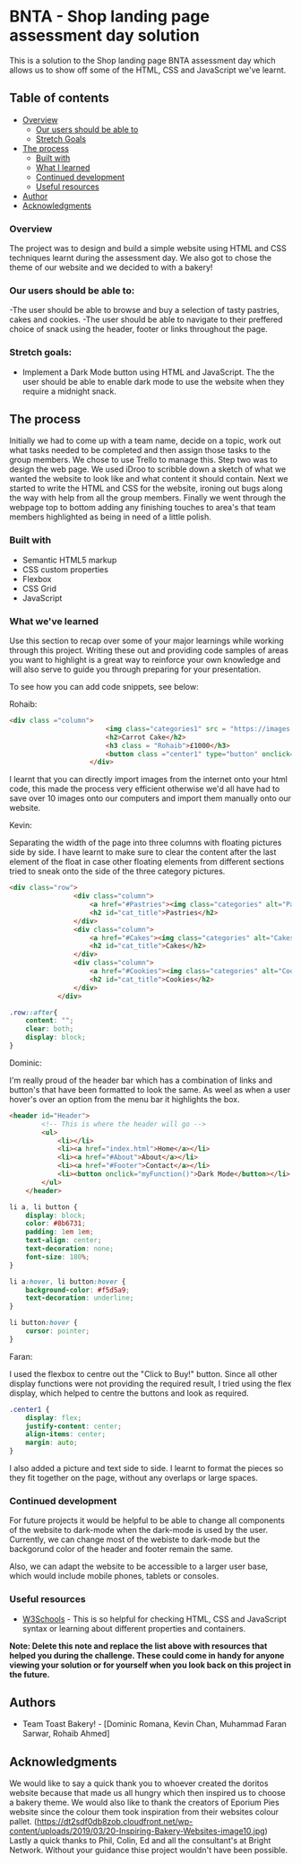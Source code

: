 # BNTA - Shop landing page assessment day solution

This is a solution to the Shop landing page BNTA assessment day which allows us to show off some of the HTML, CSS and JavaScript we've learnt.

## Table of contents

- [Overview](#overview)
  - [Our users should be able to](#our-users-should-be-able-to)
  - [Stretch Goals](#stretch-goals)
- [The process](#The-process)
  - [Built with](#built-with)
  - [What I learned](#what-we've-learned)
  - [Continued development](#continued-development)
  - [Useful resources](#useful-resources)
- [Author](#authors)
- [Acknowledgments](#acknowledgments)

### Overview

The project was to design and build a simple website using HTML and CSS techniques learnt during the assessment day. We also got to chose the theme of our website and we decided to with a bakery!

### Our users should be able to:

-The user should be able to browse and buy a selection of tasty pastries, cakes and cookies. 
-The user should be able to navigate to their preffered choice of snack using the header, footer or links throughout the page.


### Stretch goals:

- Implement a Dark Mode button using HTML and JavaScript. The the user should be able to enable dark mode to use the website when they require a midnight snack.

## The process

Initially we had to come up with a team name, decide on a topic, work out what tasks needed to be completed and then assign those tasks to the group members. We chose to use Trello to manage this.
Step two was to design the web page. We used iDroo to scribble down a sketch of what we wanted the website to look like and what content it should contain.
Next we started to write the HTML and CSS for the website, ironing out bugs along the way with help from all the group members.
Finally we went through the webpage top to bottom adding any finishing touches to area's that team members highlighted as being in need of a little polish.

### Built with

- Semantic HTML5 markup
- CSS custom properties
- Flexbox
- CSS Grid
- JavaScript

### What we've learned

Use this section to recap over some of your major learnings while working through this project. Writing these out and providing code samples of areas you want to highlight is a great way to reinforce your own knowledge and will also serve to guide you through preparing for your presentation.

To see how you can add code snippets, see below:

Rohaib:

```html
<div class ="column">
                        <img class="categories1" src = "https://images.unsplash.com/photo-1576618148332-a18871379090?ixlib=rb-4.0.3&ixid=M3wxMjA3fDB8MHxwaG90by1wYWdlfHx8fGVufDB8fHx8fA%3D%3D&auto=format&fit=crop&w=449&q=80"/>
                        <h2>Carrot Cake</h2>    
                        <h3 class = "Rohaib">£1000</h3> 
                        <button class ="center1" type="button" onclick="alert('Added to Basket')">Add to Basket!</button>
                    </div>
```
                    
I learnt that you can directly import images from the internet onto your html code, this made the process very efficient otherwise we'd all have had to save over 10 images onto our computers and import them manually onto our website. 


Kevin:

Separating the width of the page into three columns with floating pictures side by side. I have learnt to make sure to clear the content after the last element of the float in case other floating elements from different sections tried to sneak onto the side of the three category pictures.

```html
<div class="row">
                <div class="column">
                    <a href="#Pastries"><img class="categories" alt="Pastries" title="Pastries" src="https://images.unsplash.com/photo-1483695028939-5bb13f8648b0?ixlib=rb-4.0.3&ixid=M3wxMjA3fDB8MHxwaG90by1wYWdlfHx8fGVufDB8fHx8fA%3D%3D&auto=format&fit=crop&w=1170&q=80"/></a>
                    <h2 id="cat_title">Pastries</h2>
                </div>
                <div class="column">
                    <a href="#Cakes"><img class="categories" alt="Cakes" title="Cakes" src="https://images.unsplash.com/photo-1622896784083-cc051313dbab?ixlib=rb-4.0.3&ixid=M3wxMjA3fDB8MHxzZWFyY2h8NXx8Y2FrZXN8ZW58MHx8MHx8fDI%3D&auto=format&fit=crop&w=400&q=60"/></a>
                    <h2 id="cat_title">Cakes</h2>
                </div>
                <div class="column">
                    <a href="#Cookies"><img class="categories" alt="Cookies" title="Cookies" src="https://images.unsplash.com/photo-1634188023730-2a607e9c27a2?ixlib=rb-4.0.3&ixid=M3wxMjA3fDB8MHxzZWFyY2h8NTd8fGNvb2tpZXN8ZW58MHx8MHx8fDI%3D&auto=format&fit=crop&w=400&q=60"/></a>
                    <h2 id="cat_title">Cookies</h2>
                </div>
            </div>
```
```css
.row::after{
    content: "";
    clear: both;
    display: block;
}
```

Dominic:

I'm really proud of the header bar which has a combination of links and button's that have been formatted to look the same. As weel as when a user hover's over an option from the menu bar it highlights the box.

```HTML
<header id="Header">
        <!-- This is where the header will go -->
        <ul>
            <li></li>
            <li><a href="index.html">Home</a></li>
            <li><a href="#About">About</a></li>
            <li><a href="#Footer">Contact</a></li>
            <li><button onclick="myFunction()">Dark Mode</button></li>
        </ul>
    </header>
```
```css
li a, li button {
    display: block;
    color: #8b6731;
    padding: 1em 1em;
    text-align: center;
    text-decoration: none;
    font-size: 180%;
}

li a:hover, li button:hover {
    background-color: #f5d5a9;
    text-decoration: underline;
}

li button:hover {
    cursor: pointer;
}
```

Faran:

I used the flexbox to centre out the "Click to Buy!" button. Since all other display functions were not providing the required result, I tried using the flex display, which helped to centre the buttons and look as required.

```css
.center1 {
    display: flex; 
    justify-content: center;
    align-items: center;
    margin: auto;   
}
```
I also added a picture and text side to side. I learnt to format the pieces so they fit together on the page, without any overlaps or large spaces.

### Continued development

For future projects it would be helpful to be able to change all components of the website to dark-mode when the dark-mode is used by the user. Currently, we can change most of the webiste to dark-mode but the backgorund color of the header and footer remain the same.

Also, we can adapt the website to be accessible to a larger user base, which would include mobile phones, tablets or consoles.



### Useful resources

- [W3Schools](https://www.w3schools.com/) - This is so helpful for checking HTML, CSS and JavaScript syntax or learning about different properties and containers.

**Note: Delete this note and replace the list above with resources that helped you during the challenge. These could come in handy for anyone viewing your solution or for yourself when you look back on this project in the future.**

## Authors

- Team Toast Bakery! - [Dominic Romana, Kevin Chan, Muhammad Faran Sarwar, Rohaib Ahmed]

## Acknowledgments

We would like to say a quick thank you to whoever created the doritos website because that made us all hungry which then inspired us to choose a bakery theme. 
We would also like to thank the creators of Eporium Pies website since the colour them took inspiration from their websites colour pallet. (https://dt2sdf0db8zob.cloudfront.net/wp-content/uploads/2019/03/20-Inspiring-Bakery-Websites-image10.jpg)
Lastly a quick thanks to Phil, Colin, Ed and all the consultant's at Bright Network. Without your guidance thise project wouldn't have been possible.

